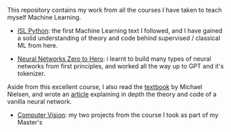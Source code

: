This repository contains my work from all the courses I have taken to teach myself Machine Learning.

- [ISL Python](https://github.com/sri-ram-swaminathan/Machine-Learning/tree/main/ISL%20Python): the first Machine Learning text I followed, and I have gained a solid understanding of theory and code behind supervised / classical ML from here. 

- [Neural Networks Zero to Hero](https://github.com/sri-ram-swaminathan/Machine-Learning/tree/main/Neural%20Networks%20Zero%20to%20Hero): i learnt to build many types of neural networks from first principles, and worked all the way up to GPT and it's tokenizer. 

Aside from this excellent course, I also read the [textbook](http://neuralnetworksanddeeplearning.com/) by Michael Nielsen, and wrote an [article](https://sriramswaminathan.com/technical/neuralnetworks/) explaining in depth the theory and code of a vanilla neural network. 

- [Computer Vision](https://github.com/sri-ram-swaminathan/Machine-Learning/tree/main/Computer%20Vision): my two projects from the course I took as part of my Master's 
